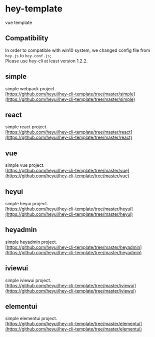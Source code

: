 # hey-template
vue template

## Compatibility
In order to compatible with win10 system, we changed config file from `hey.js` to `hey.conf.js`;  
Please use hey-cli at least version 1.2.2.

## simple
simple webpack project.  
[https://github.com/heyui/hey-cli-template/tree/master/simple](https://github.com/heyui/hey-cli-template/tree/master/simple)

## react
simple react project.  
[https://github.com/heyui/hey-cli-template/tree/master/react](https://github.com/heyui/hey-cli-template/tree/master/react)

## vue
simple vue project.  
[https://github.com/heyui/hey-cli-template/tree/master/vue](https://github.com/heyui/hey-cli-template/tree/master/vue)

## heyui
simple heyui project.  
[https://github.com/heyui/hey-cli-template/tree/master/heyui](https://github.com/heyui/hey-cli-template/tree/master/heyui)

## heyadmin
simple heyadmin project.  
[https://github.com/heyui/hey-cli-template/tree/master/heyadmin](https://github.com/heyui/hey-cli-template/tree/master/heyadmin)

## iviewui
simple iviewui project.  
[https://github.com/heyui/hey-cli-template/tree/master/iviewui](https://github.com/heyui/hey-cli-template/tree/master/iviewui)
## elementui
simple elementui project.  
[https://github.com/heyui/hey-cli-template/tree/master/elementui](https://github.com/heyui/hey-cli-template/tree/master/elementui)
